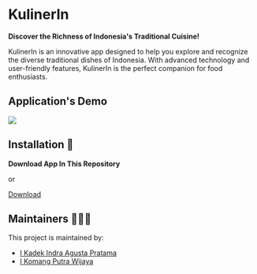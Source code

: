 # KulinerIn
**Discover the Richness of Indonesia's Traditional Cuisine!**

KulinerIn is an innovative app designed to help you explore and recognize the diverse traditional dishes of Indonesia. With advanced technology and user-friendly features, KulinerIn is the perfect companion for food enthusiasts.

## Application's Demo
[![](https://youtube.com/shorts/eLrhTtitvE8)](https://youtube.com/shorts/eLrhTtitvE8)

## Installation 🔨
**Download App In This Repository**

or

[Download](https://github.com/Kulinerin-Bangkit-Team-2024/Mobile-Development/releases/download/beta/kuliner-in.apk)

## Maintainers 🧑‍🤝‍🧑
This project is maintained by:
* [I Kadek Indra Agusta Pratama](https://github.com/dduuddeekk)
* [I Komang Putra Wijaya](https://github.com/ikmgputrawijaya)

